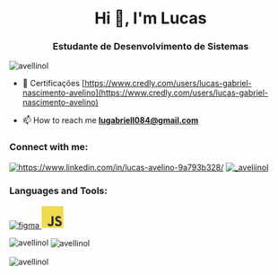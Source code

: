 <h1 align="center">Hi 👋, I'm Lucas</h1>
<h3 align="center">Estudante de Desenvolvimento de Sistemas</h3>

<p align="left"> <img src="https://komarev.com/ghpvc/?username=avellinol&label=Profile%20views&color=0e75b6&style=flat" alt="avellinol" /> </p>

- 📝 Certificações [https://www.credly.com/users/lucas-gabriel-nascimento-avelino](https://www.credly.com/users/lucas-gabriel-nascimento-avelino)

- 📫 How to reach me **lugabriell084@gmail.com**

<h3 align="left">Connect with me:</h3>
<p align="left">
<a href="https://linkedin.com/in/https://www.linkedin.com/in/lucas-avelino-9a793b328/" target="blank"><img align="center" src="https://raw.githubusercontent.com/rahuldkjain/github-profile-readme-generator/master/src/images/icons/Social/linked-in-alt.svg" alt="https://www.linkedin.com/in/lucas-avelino-9a793b328/" height="30" width="40" /></a>
<a href="https://instagram.com/_aveliinol" target="blank"><img align="center" src="https://raw.githubusercontent.com/rahuldkjain/github-profile-readme-generator/master/src/images/icons/Social/instagram.svg" alt="_aveliinol" height="30" width="40" /></a>
</p>

<h3 align="left">Languages and Tools:</h3>
<p align="left"> <a href="https://www.figma.com/" target="_blank" rel="noreferrer"> <img src="https://www.vectorlogo.zone/logos/figma/figma-icon.svg" alt="figma" width="40" height="40"/> </a> <a href="https://developer.mozilla.org/en-US/docs/Web/JavaScript" target="_blank" rel="noreferrer"> <img src="https://raw.githubusercontent.com/devicons/devicon/master/icons/javascript/javascript-original.svg" alt="javascript" width="40" height="40"/> </a> </p>

<p><img align="left" src="https://github-readme-stats.vercel.app/api/top-langs?username=avellinol&show_icons=true&locale=en&layout=compact" alt="avellinol" /></p>

<p>&nbsp;<img align="center" src="https://github-readme-stats.vercel.app/api?username=avellinol&show_icons=true&locale=en" alt="avellinol" /></p>

<p><img align="center" src="https://github-readme-streak-stats.herokuapp.com/?user=avellinol&" alt="avellinol" /></p>
